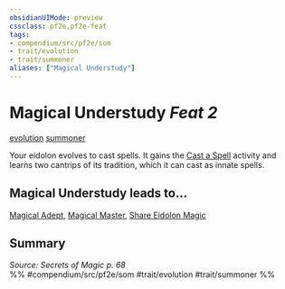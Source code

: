 ```yaml
---
obsidianUIMode: preview
cssclass: pf2e,pf2e-feat
tags:
- compendium/src/pf2e/som
- trait/evolution
- trait/summoner
aliases: ["Magical Understudy"]
---
```

# Magical Understudy  *Feat 2*  
[evolution](/rules/traits/evolution-som.md)  [summoner](/rules/traits/summoner-som.md)  


Your eidolon evolves to cast spells. It gains the [Cast a Spell](/rules/actions/cast-a-spell.md) activity and learns two cantrips of its tradition, which it can cast as innate spells.

## Magical Understudy leads to...

[Magical Adept](/compendium/feats/magical-adept-som.md), [Magical Master](/compendium/feats/magical-master-som.md), [Share Eidolon Magic](/compendium/feats/share-eidolon-magic-som.md)

## Summary

*Source: Secrets of Magic p. 68*  
%% #compendium/src/pf2e/som #trait/evolution #trait/summoner %%